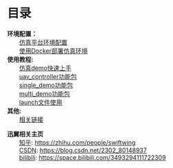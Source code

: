 # 目录
**环境配置：**   
&emsp;&emsp;[仿真平台环境配置](./1仿真平台环境配置.md)  
&emsp;&emsp;[使用Docker部署仿真环境](./2使用Docker部署仿真环境.md)  
**使用教程:**  
&emsp;&emsp;[仿真demo快速上手](./3仿真demo快速上手.md)    
&emsp;&emsp;[uav_controller功能包](./4uav_controller功能包.md)  
&emsp;&emsp;[single_demo功能包](./5single_demo功能包.md)  
&emsp;&emsp;[multi_demo功能包](./6multi_demo功能包.md)  
&emsp;&emsp;[launch文件使用](./7launch文件使用.md)  
**其他:**  
&emsp;&emsp;[相关链接](./8相关链接.md)  

**迅翼相关主页**  
&emsp;&emsp;[知乎](https://zhihu.com/people/swiftwing): <u>https://zhihu.com/people/swiftwing</u>  
&emsp;&emsp;[CSDN](https://blog.csdn.net/2302_80148937): <u>https://blog.csdn.net/2302_80148937</u>   
&emsp;&emsp;[bilibili](https://space.bilibili.com/3493294111722309): <u>https://space.bilibili.com/3493294111722309</u>   
